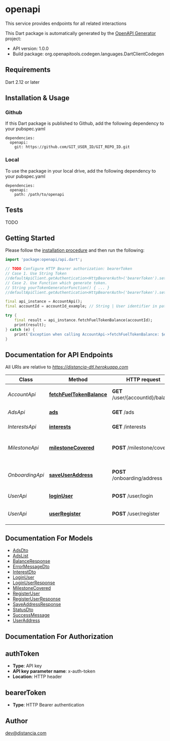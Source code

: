 # openapi
This service provides endpoints for all related interactions

This Dart package is automatically generated by the [OpenAPI Generator](https://openapi-generator.tech) project:

- API version: 1.0.0
- Build package: org.openapitools.codegen.languages.DartClientCodegen

## Requirements

Dart 2.12 or later

## Installation & Usage

### Github
If this Dart package is published to Github, add the following dependency to your pubspec.yaml
```
dependencies:
  openapi:
    git: https://github.com/GIT_USER_ID/GIT_REPO_ID.git
```

### Local
To use the package in your local drive, add the following dependency to your pubspec.yaml
```
dependencies:
  openapi:
    path: /path/to/openapi
```

## Tests

TODO

## Getting Started

Please follow the [installation procedure](#installation--usage) and then run the following:

```dart
import 'package:openapi/api.dart';

// TODO Configure HTTP Bearer authorization: bearerToken
// Case 1. Use String Token
//defaultApiClient.getAuthentication<HttpBearerAuth>('bearerToken').setAccessToken('YOUR_ACCESS_TOKEN');
// Case 2. Use Function which generate token.
// String yourTokenGeneratorFunction() { ... }
//defaultApiClient.getAuthentication<HttpBearerAuth>('bearerToken').setAccessToken(yourTokenGeneratorFunction);

final api_instance = AccountApi();
final accountId = accountId_example; // String | User identifier in path

try {
    final result = api_instance.fetchFuelTokenBalance(accountId);
    print(result);
} catch (e) {
    print('Exception when calling AccountApi->fetchFuelTokenBalance: $e\n');
}

```

## Documentation for API Endpoints

All URIs are relative to *https://distancia-dtl.herokuapp.com*

Class | Method | HTTP request | Description
------------ | ------------- | ------------- | -------------
*AccountApi* | [**fetchFuelTokenBalance**](doc//AccountApi.md#fetchfueltokenbalance) | **GET** /user/{accountId}/balance | fetch fuel token balance
*AdsApi* | [**ads**](doc//AdsApi.md#ads) | **GET** /ads | fetch all ads
*InterestsApi* | [**interests**](doc//InterestsApi.md#interests) | **GET** /interests | fetch all interests
*MilestoneApi* | [**milestoneCovered**](doc//MilestoneApi.md#milestonecovered) | **POST** /milestone/covered | Endpoint to update user's milestone
*OnboardingApi* | [**saveUserAddress**](doc//OnboardingApi.md#saveuseraddress) | **POST** /onboarding/address | Endpoint to save user's address to database
*UserApi* | [**loginUser**](doc//UserApi.md#loginuser) | **POST** /user/login | Endpoint to login user
*UserApi* | [**userRegister**](doc//UserApi.md#userregister) | **POST** /user/register | Endpoint to register user


## Documentation For Models

 - [AdsDto](doc//AdsDto.md)
 - [AdsList](doc//AdsList.md)
 - [BalanceResponse](doc//BalanceResponse.md)
 - [ErrorMessageDto](doc//ErrorMessageDto.md)
 - [InterestDto](doc//InterestDto.md)
 - [LoginUser](doc//LoginUser.md)
 - [LoginUserResponse](doc//LoginUserResponse.md)
 - [MilestoneCovered](doc//MilestoneCovered.md)
 - [RegisterUser](doc//RegisterUser.md)
 - [RegisterUserResponse](doc//RegisterUserResponse.md)
 - [SaveAddressResponse](doc//SaveAddressResponse.md)
 - [StatusDto](doc//StatusDto.md)
 - [SuccessMessage](doc//SuccessMessage.md)
 - [UserAddress](doc//UserAddress.md)


## Documentation For Authorization


## authToken

- **Type**: API key
- **API key parameter name**: x-auth-token
- **Location**: HTTP header

## bearerToken

- **Type**: HTTP Bearer authentication


## Author

dev@distancia.com

